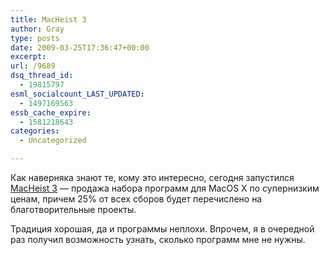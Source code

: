 ```yaml
---
title: MacHeist 3
author: Gray
type: posts
date: 2009-03-25T17:36:47+00:00
excerpt:
url: /9689
dsq_thread_id:
  - 19815797
esml_socialcount_LAST_UPDATED:
  - 1497169563
essb_cache_expire:
  - 1581218643
categories:
  - Uncategorized

---
```








Как наверняка знают те, кому это интересно, сегодня запустился <a href="http://www.macheist.com/" target="_blank">MacHeist 3</a> &#8212; продажа набора программ для MacOS X по супернизким ценам, причем 25% от всех сборов будет перечислено на благотворительные проекты.

Традиция хорошая, да и программы неплохи. Впрочем, я в очередной раз получил возможность узнать, сколько программ мне не нужны.